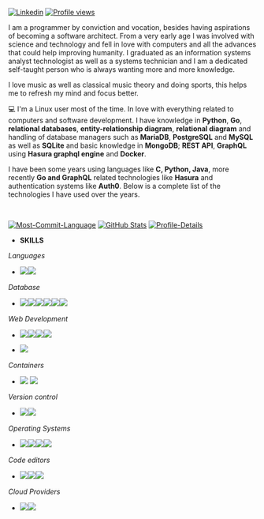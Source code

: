 [![Linkedin](https://img.shields.io/badge/-LINKEDIN-0077B5?style=for-the-badge&logo=linkedin&logoColor=white)](https://www.linkedin.com/in/edmart1988/)
[![Profile views](https://komarev.com/ghpvc/?username=edmartt&color=red&style=for-the-badge)](https://github.com/antonkomarev/github-profile-views-counter)

I am a programmer by conviction and vocation, besides having aspirations of becoming a software architect. From a very early age I was involved with science and technology and fell in love with computers and all the advances that could help improving humanity. I graduated as an information systems analyst technologist as well as a systems technician and I am a dedicated self-taught person who is always wanting more and more knowledge. 

I love music as well as classical music theory and doing sports, this helps me to refresh my mind and focus better.

💻 I'm a Linux user most of the time. In love with everything related to computers and software development. I have knowledge in **Python**,  **Go**, **relational databases**, **entity-relationship diagram**, **relational diagram** and handling of database managers such as **MariaDB**, **PostgreSQL** and **MySQL** as well as **SQLite** and basic knowledge in **MongoDB**; **REST API**, **GraphQL** using **Hasura graphql engine** and **Docker**.

I have been some years using languages like **C, Python, Java**, more recently **Go and GraphQL** related technologies like **Hasura** and authentication systems like **Auth0**. Below is a complete list of the technologies I have used over the years.

<br/>

[![Most-Commit-Language](http://github-profile-summary-cards.vercel.app/api/cards/most-commit-language?username=edmartt&theme=gruvbox)](https://github.com/vn7n24fzkq/github-profile-summary-cards)
[![GitHub Stats](https://github-readme-stats.vercel.app/api?username=edmartt&show_icons=true&count_private=true&locale=en&theme=gruvbox)](https://github.com/anuraghazra/github-readme-stats)
[![Profile-Details](http://github-profile-summary-cards.vercel.app/api/cards/profile-details?username=edmartt&theme=gruvbox)](https://github.com/vn7n24fzkq/github-profile-summary-cards)


- **SKILLS**

*Languages*
- <img src="https://img.shields.io/badge/Python-3776AB?style=for-the-badge&logo=python&logoColor=white"/><img src="https://img.shields.io/badge/Go-00ADD8?style=for-the-badge&logo=go&logoColor=white">

*Database*
- <img src="https://img.shields.io/badge/MySQL-00000F?style=for-the-badge&logo=mysql&logoColor=white"/><img src="https://img.shields.io/badge/SQLite-07405E?style=for-the-badge&logo=sqlite&logoColor=white"/><img src="https://img.shields.io/badge/MariaDB-003545?style=for-the-badge&logo=mariadb&logoColor=white"/><img src="https://img.shields.io/badge/MongoDB-%234ea94b.svg?style=for-the-badge&logo=mongodb&logoColor=white"/><img src="https://img.shields.io/badge/PostgreSQL-316192?style=for-the-badge&logo=postgresql&logoColor=white"><img src="https://img.shields.io/badge/redis-%23DD0031.svg?style=for-the-badge&logo=redis&logoColor=white">

*Web Development*
- <img src="https://img.shields.io/badge/json-5E5C5C?style=for-the-badge&logo=json&logoColor=white"/><img src="https://img.shields.io/badge/JWT-000000?style=for-the-badge&logo=JSON%20web%20tokens&logoColor=white"/><img src="https://img.shields.io/badge/Flask-000000?style=for-the-badge&logo=flask&logoColor=white"><img src="https://img.shields.io/badge/django-%23092E20.svg?style=for-the-badge&logo=django&logoColor=white"/>

- <img src="https://img.shields.io/badge/Hasura-000000?style=for-the-badge&logo=hasura&logoColor=ffffff">

*Containers*

- <img src="https://img.shields.io/badge/Docker-2CA5E0?style=for-the-badge&logo=docker&logoColor=white"/> <img src= "https://img.shields.io/badge/kubernetes-%23326ce5.svg?style=for-the-badge&logo=kubernetes&logoColor=white"/>

*Version control*
- <img src="https://img.shields.io/badge/Git-F05032?style=for-the-badge&logo=git&logoColor=white"/><img src="https://img.shields.io/badge/github-%23121011.svg?style=for-the-badge&logo=github&logoColor=white">

*Operating Systems*
- <img src="https://img.shields.io/badge/Windows-0078D6?style=for-the-badge&logo=windows&logoColor=white"/><img src="https://img.shields.io/badge/Debian-A81D33?style=for-the-badge&logo=debian&logoColor=white"/><img src="https://img.shields.io/badge/Linux-FCC624?style=for-the-badge&logo=linux&logoColor=black"><img src="https://img.shields.io/badge/Fedora-294172?style=for-the-badge&logo=fedora&logoColor=white">

 *Code editors*
 - <img src="https://img.shields.io/badge/VIM-%2311AB00.svg?&style=for-the-badge&logo=vim&logoColor=white"><img src="https://img.shields.io/badge/NeoVim-%2357A143.svg?&style=for-the-badge&logo=neovim&logoColor=white)"><img src="https://img.shields.io/badge/Visual%20Studio%20Code-0078d7.svg?style=for-the-badge&logo=visual-studio-code&logoColor=white">

*Cloud Providers*
 - <img src="https://img.shields.io/badge/azure-%230072C6.svg?style=for-the-badge&logo=microsoftazure&logoColor=white"><img src= "https://img.shields.io/badge/DigitalOcean-%230167ff.svg?style=for-the-badge&logo=digitalOcean&logoColor=white">
 

<!--
**Edmartt/Edmartt** is a ✨ _special_ ✨ repository because its `README.md` (this file) appears on your GitHub profile.

Here are some ideas to get you started:

- 🔭 I’m currently working on ...
- 🌱 I’m currently learning ...
- 👯 I’m looking to collaborate on ...
- 🤔 I’m looking for help with ...
- 💬 Ask me about ...
- 📫 How to reach me: ...
- 😄 Pronouns: ...
- ⚡ Fun fact: ...
-->

